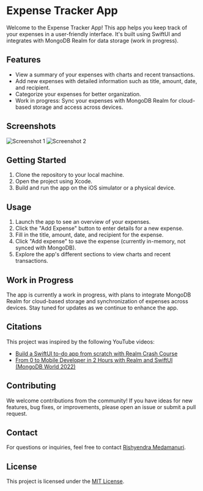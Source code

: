 # Expense Tracker App

Welcome to the Expense Tracker App! This app helps you keep track of your expenses in a user-friendly interface. It's built using SwiftUI and integrates with MongoDB Realm for data storage (work in progress).

## Features

- View a summary of your expenses with charts and recent transactions.
- Add new expenses with detailed information such as title, amount, date, and recipient.
- Categorize your expenses for better organization.
- Work in progress: Sync your expenses with MongoDB Realm for cloud-based storage and access across devices.

## Screenshots

![Screenshot 1](./screenshots/screenshot1.png)
![Screenshot 2](./screenshots/screenshot2.png)

## Getting Started

1. Clone the repository to your local machine.
2. Open the project using Xcode.
3. Build and run the app on the iOS simulator or a physical device.

## Usage

1. Launch the app to see an overview of your expenses.
2. Click the "Add Expense" button to enter details for a new expense.
3. Fill in the title, amount, date, and recipient for the expense.
4. Click "Add expense" to save the expense (currently in-memory, not synced with MongoDB).
5. Explore the app's different sections to view charts and recent transactions.

## Work in Progress

The app is currently a work in progress, with plans to integrate MongoDB Realm for cloud-based storage and synchronization of expenses across devices. Stay tuned for updates as we continue to enhance the app.

## Citations

This project was inspired by the following YouTube videos:
- [Build a SwiftUI to-do app from scratch with Realm Crash Course
](https://www.youtube.com/watch?v=b6q9vKaXtoU)
- [From 0 to Mobile Developer in 2 Hours with Realm and SwiftUI (MongoDB World 2022)](https://www.youtube.com/watch?v=5wYZZNwT0sE&t=6222s)

## Contributing

We welcome contributions from the community! If you have ideas for new features, bug fixes, or improvements, please open an issue or submit a pull request.

## Contact

For questions or inquiries, feel free to contact [Rishyendra Medamanuri](rmedamanuri@gmail.com).

## License

This project is licensed under the [MIT License](./LICENSE).
